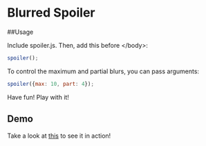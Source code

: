 # Blurred Spoiler

##Usage

Include spoiler.js. Then, add this before &lt;/body&gt;:
```javascript
spoiler();
```

To control the maximum and partial blurs, you can pass arguments:
```javascript
spoiler({max: 10, part: 4});
```

Have fun! Play with it!

## Demo

Take a look at [this](http://lestatseven.github.io/Blurred-Spoiler/) to see it in action!